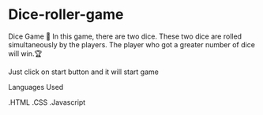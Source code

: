 # Dice-roller-game
Dice Game 🎲
In this game, there are two dice. These two dice are rolled simultaneously by the players. The player who got a greater number of dice will win.🏆

Just click on start button and it will start game

Languages Used


.HTML
.CSS
.Javascript
